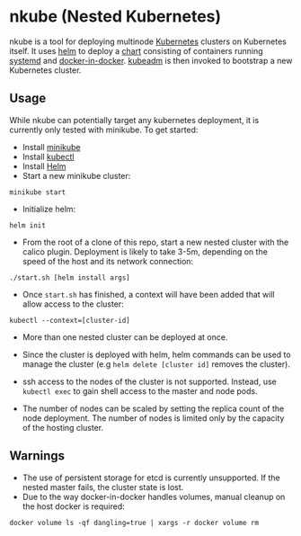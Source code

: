 # nkube (Nested Kubernetes)

nkube is a tool for deploying multinode
[Kubernetes](http://kubernetes.io) clusters on Kubernetes itself.  It
uses [helm](https://github.com/kubernetes/helm) to deploy a
[chart](https://github.com/kubernetes/helm/blob/master/docs/charts.md)
consisting of containers running
[systemd](https://www.freedesktop.org/wiki/Software/systemd/) and
[docker-in-docker](https://github.com/jpetazzo/dind).
[kubeadm](http://kubernetes.io/docs/getting-started-guides/kubeadm/)
is then invoked to bootstrap a new Kubernetes cluster.

## Usage

While nkube can potentially target any kubernetes deployment, it is
currently only tested with minikube.  To get started:

- Install [minikube](https://github.com/kubernetes/minikube/releases)
- Install [kubectl](http://kubernetes.io/docs/user-guide/prereqs/)
- Install [Helm](https://github.com/kubernetes/helm#install)
- Start a new minikube cluster:

```
minikube start
```

- Initialize helm:

```
helm init
```

- From the root of a clone of this repo, start a new nested cluster
  with the calico plugin.  Deployment is likely to take 3-5m,
  depending on the speed of the host and its network connection:

```
./start.sh [helm install args]
```

- Once ``start.sh`` has finished, a context will have been added that
  will allow access to the cluster:

```
kubectl --context=[cluster-id]
```

- More than one nested cluster can be deployed at once.

- Since the cluster is deployed with helm, helm commands can be used
  to manage the cluster (e.g ``helm delete [cluster id]`` removes the
  cluster).

- ssh access to the nodes of the cluster is not supported.  Instead,
  use ``kubectl exec`` to gain shell access to the master and node
  pods.

- The number of nodes can be scaled by setting the replica count of
  the node deployment.  The number of nodes is limited only by the
  capacity of the hosting cluster.

## Warnings

- The use of persistent storage for etcd is currently unsupported.  If
  the nested master fails, the cluster state is lost.
- Due to the way docker-in-docker handles volumes, manual cleanup on
  the host docker is required:

```
docker volume ls -qf dangling=true | xargs -r docker volume rm
```
